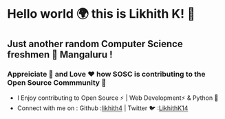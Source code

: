 # Hello world 🌍 this is Likhith K! 👋
## Just another random Computer Science freshmen 🤷  Mangaluru !
### Appreiciate 👏  and Love ♥ how SOSC is contributing to the Open Source Commmunity 🫡 
-  I Enjoy contributing to Open Source ⚡ |  Web Development⚡ & Python 🐍
- Connect with me on : Github  :[likhith4](https://github.com/likhith4) |  Twitter 🐦 :[LikhithK14](https://twitter.com/LikhithK14)
